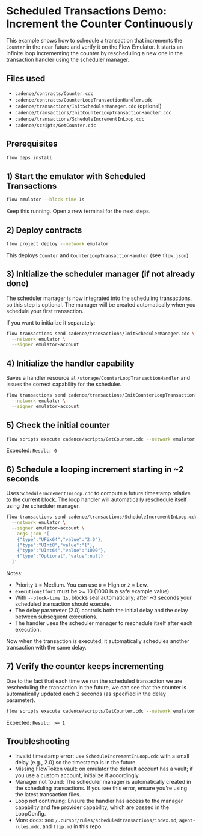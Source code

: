 # Scheduled Transactions Demo: Increment the Counter Continuously

This example shows how to schedule a transaction that increments the `Counter` in the near future and verify it on the Flow Emulator. It starts an infinite loop incrementing the counter by rescheduling a new one in the transaction handler using the scheduler manager.

## Files used

- `cadence/contracts/Counter.cdc`
- `cadence/contracts/CounterLoopTransactionHandler.cdc`
- `cadence/transactions/InitSchedulerManager.cdc` (optional)
- `cadence/transactions/InitCounterLoopTransactionHandler.cdc`
- `cadence/transactions/ScheduleIncrementInLoop.cdc`
- `cadence/scripts/GetCounter.cdc`

## Prerequisites

```bash
flow deps install
```

## 1) Start the emulator with Scheduled Transactions

```bash
flow emulator --block-time 1s
```

Keep this running. Open a new terminal for the next steps.

## 2) Deploy contracts

```bash
flow project deploy --network emulator
```

This deploys `Counter` and `CounterLoopTransactionHandler` (see `flow.json`).

## 3) Initialize the scheduler manager (if not already done)

The scheduler manager is now integrated into the scheduling transactions, so this step is optional. The manager will be created automatically when you schedule your first transaction.

If you want to initialize it separately:

```bash
flow transactions send cadence/transactions/InitSchedulerManager.cdc \
  --network emulator \
  --signer emulator-account
```

## 4) Initialize the handler capability

Saves a handler resource at `/storage/CounterLoopTransactionHandler` and issues the correct capability for the scheduler.

```bash
flow transactions send cadence/transactions/InitCounterLoopTransactionHandler.cdc \
  --network emulator \
  --signer emulator-account
```

## 5) Check the initial counter

```bash
flow scripts execute cadence/scripts/GetCounter.cdc --network emulator
```

Expected: `Result: 0`

## 6) Schedule a looping increment starting in ~2 seconds

Uses `ScheduleIncrementInLoop.cdc` to compute a future timestamp relative to the current block. The loop handler will automatically reschedule itself using the scheduler manager.

```bash
flow transactions send cadence/transactions/ScheduleIncrementInLoop.cdc \
  --network emulator \
  --signer emulator-account \
  --args-json '[
    {"type":"UFix64","value":"2.0"},
    {"type":"UInt8","value":"1"},
    {"type":"UInt64","value":"1000"},
    {"type":"Optional","value":null}
  ]'
```

Notes:

- Priority `1` = Medium. You can use `0` = High or `2` = Low.
- `executionEffort` must be >= 10 (1000 is a safe example value).
- With `--block-time 1s`, blocks seal automatically; after ~3 seconds your scheduled transaction should execute.
- The delay parameter (2.0) controls both the initial delay and the delay between subsequent executions.
- The handler uses the scheduler manager to reschedule itself after each execution.

Now when the transaction is executed, it automatically schedules another transaction with the same delay.

## 7) Verify the counter keeps incrementing

Due to the fact that each time we run the scheduled transaction we are rescheduling the transaction in the future, we can see that the counter is automatically updated each 2 seconds (as specified in the delay parameter).

```bash
flow scripts execute cadence/scripts/GetCounter.cdc --network emulator
```

Expected: `Result: >= 1`

## Troubleshooting

- Invalid timestamp error: use `ScheduleIncrementInLoop.cdc` with a small delay (e.g., 2.0) so the timestamp is in the future.
- Missing FlowToken vault: on emulator the default account has a vault; if you use a custom account, initialize it accordingly.
- Manager not found: The scheduler manager is automatically created in the scheduling transactions. If you see this error, ensure you're using the latest transaction files.
- Loop not continuing: Ensure the handler has access to the manager capability and fee provider capability, which are passed in the LoopConfig.
- More docs: see `/.cursor/rules/scheduledtransactions/index.md`, `agent-rules.mdc`, and `flip.md` in this repo.
